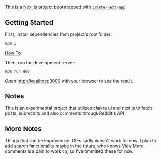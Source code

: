 This is a [Next.js](https://nextjs.org/) project bootstrapped with [`create-next-app`](https://github.com/vercel/next.js/tree/canary/packages/create-next-app).

## Getting Started

First, install dependencies from project's root folder:
```bash
npm i
```
[How To](https://lmgt.org/?q=How+to+npm+install+dependencies)


Then, run the development server:

```bash
npm run dev
```

Open [http://localhost:3000](http://localhost:3000) with your browser to see the result.

## Notes

This is an experimental project that utilizes chakra ui and next js to fetch posts, subreddits and also comments through Reddit's API

## More Notes

Things that can be improved on: GIFs sadly doesn't work for now.
I plan to add search functionality maybe in the future, who knows
View More comments is a pain to work on, so I've ommitted these for now.